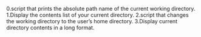 0.script that prints the absolute path name of the current working directory.
1.Display the contents list of your current directory.
2.script that changes the working directory to the user’s home directory.
3.Display current directory contents in a long format.
